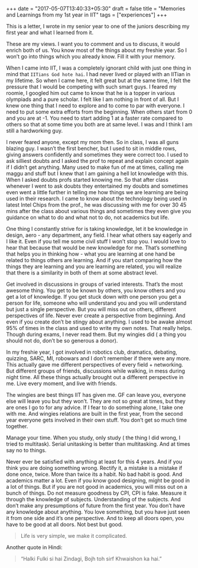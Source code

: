 +++
date = "2017-05-07T13:40:33+05:30"
draft = false
title = "Memories and Learnings from my 1st year in IIT"
tags = ["experiences"]
+++

This is a letter, I wrote in my senior year to one of the juniors describing my first year and what I learned from it.

These are my views. I want you to comment and us to discuss, it would enrich both of us. You know most of the things about my freshie year. So I won’t go into things which you already know. Fill it with your memory.

When I came into IIT, I was a completely ignorant child with just one thing in mind that `IITians God hote hai`. I had never lived or played with an IITian in my lifetime. So when I came here, it felt great but at the same time, I felt the pressure that I would be competing with such smart guys. I feared my roomie, I googled him out came to know that he is a topper in various olympiads and a pure scholar. I felt like I am nothing in front of all. But I knew one thing that I need to explore and to come to par with everyone. I need to put some extra efforts from the beginning. When others start from 0 and you are at -1. You need to start adding 1 at a faster rate compared to others so that at some time you both are at same level. I was and I think I am still a hardworking guy.

I never feared anyone, except my mom then. So in class, I was all guns blazing guy. I wasn’t the first bencher, but I used to sit in middle rows, giving answers confidently and sometimes they were correct too. I used to ask silliest doubts and I asked the prof to repeat and explain concept again if I didn’t get anything. Many used to make fun of me at times, calling me maggu and stuff but I knew that I am gaining a hell lot knowledge with this. When I asked doubts profs started knowing me. So that after class whenever I went to ask doubts they entertained my doubts and sometimes even went a little further in telling me how things we are learning are being used in their research. I came to know about the technology being used in latest Intel Chips from the prof., he was discussing with me for over 30 45 mins after the class about various things and sometimes they even give you guidance on what to do and what not to do, not academics but life.

One thing I constantly strive for is taking knowledge, let it be knowledge in design, aero - any department, any field. I hear what others say eagerly and I like it. Even if you tell me some civil stuff I won’t stop you. I would love to hear that because that would be new knowledge for me. That’s something that helps you in thinking how - what you are learning at one hand be related to things others are learning. And if you start comparing how the things they are learning and you are learning are related, you will realize that there is a similarity in both of them at some abstract level.

Get involved in discussions in groups of varied interests. That’s the most awesome thing. You get to be known by others, you know others and you get a lot of knowledge. If you get stuck down with one person you get a person for life, someone who will understand you and you will understand but just a single perspective. But you will miss out on others, different perspectives of life. Never ever create a perspective from beginning. And even if you create don’t be stingy about anything. I used to be awake almost 95% of times in the class and used to write my own notes. That really helps. Though during exams, I never read them. But my wingies did ( a thing you should not do, don’t be so generous a donor).

In my freshie year, I got involved in robotics club, dramatics, debating, quizzing, SARC, MI, robowars and I don’t remember if there were any more. This actually gave me different perspectives of every field + networking. But different groups of friends, discussions while walking, in mess during night time. All these things actually brought out a different perspective in me. Live every moment, and live with friends.

The wingies are best things IIT has given me. GF can leave you, everyone else will leave you but they won’t. They are not so great at times, but they are ones I go to for any advice. If I fear to do something alone, I take one with me. And wingies relations are built in the first year, from the second year everyone gets involved in their own stuff. You don’t get so much time together.

Manage your time. When you study, only study ( the thing I did wrong, I tried to multitask). Serial unitasking is better than multitasking. And at times say no to things.

Never ever be satisfied with anything at least for this 4 years. And if you think you are doing something wrong. Rectify it, a mistake is a mistake if done once, twice. More than twice its a habit. No bad habit is good. And academics matter a lot. Even if you know good designing, might be good in a lot of things. But if you are not good in academics, you will miss out on a bunch of things. Do not measure goodness by CPI, CPI is fake. Measure it through the knowledge of subjects. Understanding of the subjects. And don’t make any presumptions of future from the first year. You don’t have any knowledge about anything. You love something, but you have just seen it from one side and it’s one perspective. And to keep all doors open, you have to be good at all doors. Not best but good.

> Life is very simple, we make it complicated.

Another quote in Hindi:

> “Halki Fulki si hai Zindagi, Bojh toh sirf Khwaishon ka hai.”

